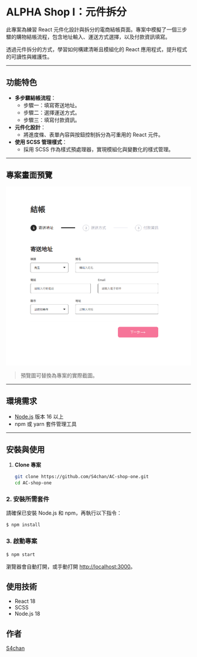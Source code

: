 # ALPHA Shop I：元件拆分

此專案為練習 React 元件化設計與拆分的電商結帳頁面。專案中模擬了一個三步驟的購物結帳流程，包含地址輸入、運送方式選擇，以及付款資訊填寫。

透過元件拆分的方式，學習如何構建清晰且模組化的 React 應用程式，提升程式的可讀性與維護性。

---

## 功能特色

- **多步驟結帳流程**：
  - 步驟一：填寫寄送地址。
  - 步驟二：選擇運送方式。
  - 步驟三：填寫付款資訊。
- **元件化設計**：
  - 將進度條、表單內容與按鈕控制拆分為可重用的 React 元件。
- **使用 SCSS 管理樣式**：
  - 採用 SCSS 作為樣式預處理器，實現模組化與變數化的樣式管理。

---

## 專案畫面預覽

![Alpha Shop Preview](/src/assets/shopOneSample.png)

> 預覽圖可替換為專案的實際截圖。

---

## 環境需求

- [Node.js](https://nodejs.org/) 版本 16 以上
- npm 或 yarn 套件管理工具

---

## 安裝與使用

1. **Clone 專案**
   ```bash
   git clone https://github.com/S4chan/AC-shop-one.git
   cd AC-shop-one
   ```

### 2. 安裝所需套件

請確保已安裝 Node.js 和 npm，再執行以下指令：

```bash
$ npm install
```

### 3. 啟動專案

```bash
$ npm start
```

瀏覽器會自動打開，或手動打開 [http://localhost:3000](http://localhost:3000)。

## 使用技術

- React 18
- SCSS
- Node.js 18

## 作者

[S4chan](https://github.com/S4chan)
